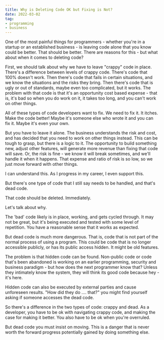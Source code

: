 ```yaml
---
title: Why is Deleting Code OK but Fixing is Not?
date: 2022-03-02
tag:
- programming
- business
---
```

One of the most painful things for programmers - whether you're in a startup or an established business - is leaving code alone that you know could be better. That should be better.  There are reasons for this - but what about when it comes to deleting code?

<!--more-->

First, we should talk about why we have to leave "crappy" code in place.  There's a difference between levels of crappy code.  There's code that 100% doesn't work. Then there's code that fails in certain situations, and we know the situations and the risks they bring. Then there's code that is ugly or out of standards, maybe even too complicated, but it works.  The problem with that code is that it's an opportunity cost based expense - that is, it's bad so when you do work on it, it takes too long, and you can't work on other things.

All of these types of code developers want to fix. We need to fix it. It itches.  Make the code better! Maybe it's someone else who wrote it and you can fix it. Maybe it's even your own.  

But you have to leave it alone.  The business understands the risk and cost, and has decided that you need to work on other things instead.  This can be tough to grasp, but there is a logic to it.  The opportunity to build something new, adjust other features, will generate more revenue than fixing that code will save.  Or, the risk is fine - we know it will break sometimes, and we'll handle it when it happens. That expense and ratio of risk is so low, so we just move forward with other things.

I can understand this. As I progress in my career, I even support this.

But there's one type of code that I still say needs to be handled, and that's dead code.

That code should be deleted.  Immediately.  

Let's talk about why.

The 'bad' code likely is in place, working, and gets cycled through. It may not be great, but it's being executed and tested with some level of repetition.  You have a reasonable sense that it works as expected.

But dead code is much more dangerous.  That is, code that is not part of the normal process of using a program.  This could be code that is no longer accessible publicly, or has its public access hidden.  It might be old features.

The problem is that hidden code can be found. Non-public code or code that's been abandoned is working on an earlier programming, security and business paradigm - but how does the next programmer know that?  Unless they intimately know the system, they will think its good code because hey - it's here.

Hidden code can also be executed by external parties and cause unforeseen results.  "How did they do .... that?" you might find yourself asking if someone accesses the dead code.

So there's a difference in the two types of code: crappy and dead.  As a developer, you have to be ok with navigating crappy code, and making the case for making it better. You also have to be ok when you're overruled.

But dead code you must insist on moving. This is a danger that is never worth the forward progress potentially gained by doing something else.
